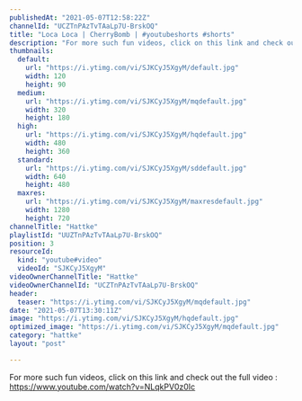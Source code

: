 ```yaml
---
publishedAt: "2021-05-07T12:58:22Z"
channelId: "UCZTnPAzTvTAaLp7U-BrskOQ"
title: "Loca Loca | CherryBomb | #youtubeshorts #shorts"
description: "For more such fun videos, click on this link and check out the full video : https://www.youtube.com/watch?v=NLqkPV0z0Ic"
thumbnails:
  default:
    url: "https://i.ytimg.com/vi/SJKCyJ5XgyM/default.jpg"
    width: 120
    height: 90
  medium:
    url: "https://i.ytimg.com/vi/SJKCyJ5XgyM/mqdefault.jpg"
    width: 320
    height: 180
  high:
    url: "https://i.ytimg.com/vi/SJKCyJ5XgyM/hqdefault.jpg"
    width: 480
    height: 360
  standard:
    url: "https://i.ytimg.com/vi/SJKCyJ5XgyM/sddefault.jpg"
    width: 640
    height: 480
  maxres:
    url: "https://i.ytimg.com/vi/SJKCyJ5XgyM/maxresdefault.jpg"
    width: 1280
    height: 720
channelTitle: "Hattke"
playlistId: "UUZTnPAzTvTAaLp7U-BrskOQ"
position: 3
resourceId:
  kind: "youtube#video"
  videoId: "SJKCyJ5XgyM"
videoOwnerChannelTitle: "Hattke"
videoOwnerChannelId: "UCZTnPAzTvTAaLp7U-BrskOQ"
header:
  teaser: "https://i.ytimg.com/vi/SJKCyJ5XgyM/mqdefault.jpg"
date: "2021-05-07T13:30:11Z"
image: "https://i.ytimg.com/vi/SJKCyJ5XgyM/hqdefault.jpg"
optimized_image: "https://i.ytimg.com/vi/SJKCyJ5XgyM/mqdefault.jpg"
category: "hattke"
layout: "post"

---
```

For more such fun videos, click on this link and check out the full video : https://www.youtube.com/watch?v=NLqkPV0z0Ic